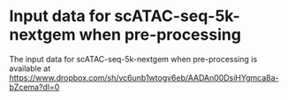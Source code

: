 # Input data for scATAC-seq-5k-nextgem when pre-processing
The input data for scATAC-seq-5k-nextgem when pre-processing is available at https://www.dropbox.com/sh/vc6unb1wtogv6eb/AADAn00DsiHYgmca8a-bZcema?dl=0